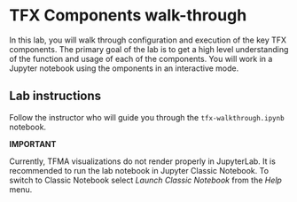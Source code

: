 # TFX Components walk-through

In this lab, you will walk through  configuration and execution of the key TFX components. The primary goal of the lab is to get a high level understanding of the function and usage of each of the components. You will work in a Jupyter notebook using the omponents in an interactive mode.


## Lab instructions

Follow the instructor who will guide you through the `tfx-walkthrough.ipynb` notebook.

**IMPORTANT**

Currently, TFMA visualizations do not render properly in JupyterLab. It is recommended to run the lab notebook in Jupyter Classic Notebook. To switch to Classic Notebook select *Launch Classic Notebook* from the *Help* menu.
